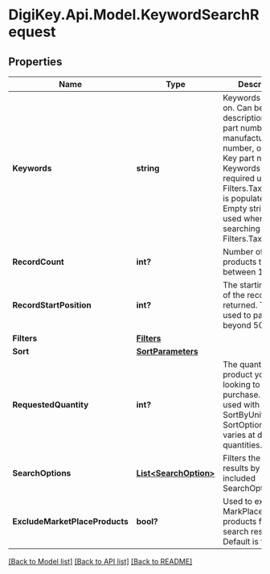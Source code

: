 # DigiKey.Api.Model.KeywordSearchRequest
## Properties

Name | Type | Description | Notes
------------ | ------------- | ------------- | -------------
**Keywords** | **string** | Keywords to search on. Can be a description, partial part number, manufacturer part number, or a Digi-Key part  number. Keywords are required unless the Filters.TaxonomyIds is populated. An Empty string can be used when searching with Filters.TaxonomyIds | [optional] 
**RecordCount** | **int?** | Number of products to return between 1 and 50. | [optional] 
**RecordStartPosition** | **int?** | The starting index of the records returned. This is used to paginate beyond 50 results. | [optional] 
**Filters** | [**Filters**](Filters.md) |  | [optional] 
**Sort** | [**SortParameters**](SortParameters.md) |  | [optional] 
**RequestedQuantity** | **int?** | The quantity of the product you are looking to purchase. This is used with the SortByUnitPrice SortOption as price  varies at differing quantities. | [optional] 
**SearchOptions** | [**List&lt;SearchOption&gt;**](SearchOption.md) | Filters the search results by the included SearchOption. | [optional] 
**ExcludeMarketPlaceProducts** | **bool?** | Used to exclude MarkPlace products from search results. Default is false | [optional] 

[[Back to Model list]](../README.md#documentation-for-models) [[Back to API list]](../README.md#documentation-for-api-endpoints) [[Back to README]](../README.md)

